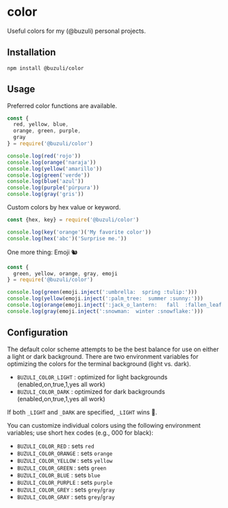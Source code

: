 # color

Useful colors for my (@buzuli) personal projects.

## Installation

```
npm install @buzuli/color
```

## Usage

Preferred color functions are available.

```javascript
const {
  red, yellow, blue,
  orange, green, purple,
  gray
} = require('@buzuli/color')

console.log(red('rojo'))
console.log(orange('naraja'))
console.log(yellow('amarillo'))
console.log(green('verde'))
console.log(blue('azul'))
console.log(purple('púrpura'))
console.log(gray('gris'))
```

Custom colors by hex value or keyword.

```javascript
const {hex, key} = require('@buzuli/color')

console.log(key('orange')('My favorite color'))
console.log(hex('abc')('Surprise me.'))

```

One more thing:  Emoji 🐿

```javascript
const {
  green, yellow, orange, gray, emoji
} = require('@buzuli/color')

console.log(green(emoji.inject(':umbrella:  spring :tulip:')))
console.log(yellow(emoji.inject(':palm_tree:  summer :sunny:')))
console.log(orange(emoji.inject(':jack_o_lantern:   fall  :fallen_leaf:')))
console.log(gray(emoji.inject(':snowman:  winter :snowflake:')))
```

## Configuration

The default color scheme attempts to be the best balance for use on either a light or dark background.
There are two environment variables for optimizing the colors for the terminal background (light vs. dark).

- `BUZULI_COLOR_LIGHT` : optimized for light backgrounds (enabled,on,true,1,yes all work)
- `BUZULI_COLOR_DARK` : optimized for dark backgrounds (enabled,on,true,1,yes all work)

If both `_LIGHT` and `_DARK` are specified, `_LIGHT` wins 🔦.

You can customize individual colors using the following environment variables; use short hex codes (e.g., 000 for black):

- `BUZULI_COLOR_RED` : sets `red`
- `BUZULI_COLOR_ORANGE` : sets `orange`
- `BUZULI_COLOR_YELLOW` : sets `yellow`
- `BUZULI_COLOR_GREEN` : sets `green`
- `BUZULI_COLOR_BLUE` : sets `blue`
- `BUZULI_COLOR_PURPLE` : sets `purple`
- `BUZULI_COLOR_GREY` : sets `grey`/`gray`
- `BUZULI_COLOR_GRAY` : sets `grey`/`gray`

